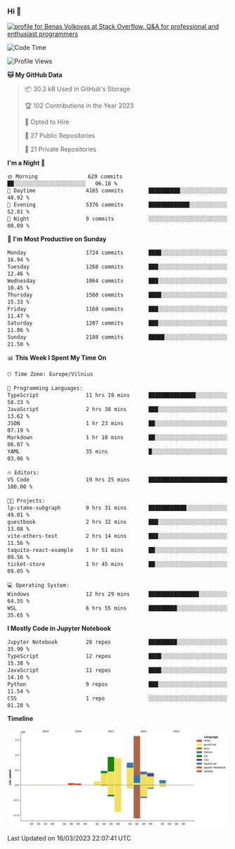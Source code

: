 ### Hi 👋
<a href="https://stackoverflow.com/users/14954249/benas-volkovas"><img src="https://stackoverflow.com/users/flair/14954249.png?theme=dark" width="208" height="58" alt="profile for Benas Volkovas at Stack Overflow, Q&amp;A for professional and enthusiast programmers" title="profile for Benas Volkovas at Stack Overflow, Q&amp;A for professional and enthusiast programmers"></a>

<!--START_SECTION:waka-->
![Code Time](http://img.shields.io/badge/Code%20Time-1%2C328%20hrs%2018%20mins-blue)

![Profile Views](http://img.shields.io/badge/Profile%20Views-0-blue)

**🐱 My GitHub Data** 

> 📦 30.3 kB Used in GitHub's Storage 
 > 
> 🏆 102 Contributions in the Year 2023
 > 
> 💼 Opted to Hire
 > 
> 📜 27 Public Repositories 
 > 
> 🔑 21 Private Repositories 
 > 
**I'm a Night 🦉** 

```text
🌞 Morning                629 commits         ██░░░░░░░░░░░░░░░░░░░░░░░   06.18 % 
🌆 Daytime                4165 commits        ██████████░░░░░░░░░░░░░░░   40.92 % 
🌃 Evening                5376 commits        █████████████░░░░░░░░░░░░   52.81 % 
🌙 Night                  9 commits           ░░░░░░░░░░░░░░░░░░░░░░░░░   00.09 % 
```
📅 **I'm Most Productive on Sunday** 

```text
Monday                   1724 commits        ████░░░░░░░░░░░░░░░░░░░░░   16.94 % 
Tuesday                  1268 commits        ███░░░░░░░░░░░░░░░░░░░░░░   12.46 % 
Wednesday                1064 commits        ███░░░░░░░░░░░░░░░░░░░░░░   10.45 % 
Thursday                 1560 commits        ████░░░░░░░░░░░░░░░░░░░░░   15.33 % 
Friday                   1168 commits        ███░░░░░░░░░░░░░░░░░░░░░░   11.47 % 
Saturday                 1207 commits        ███░░░░░░░░░░░░░░░░░░░░░░   11.86 % 
Sunday                   2188 commits        █████░░░░░░░░░░░░░░░░░░░░   21.50 % 
```


📊 **This Week I Spent My Time On** 

```text
🕑︎ Time Zone: Europe/Vilnius

💬 Programming Languages: 
TypeScript               11 hrs 19 mins      ███████████████░░░░░░░░░░   58.33 % 
JavaScript               2 hrs 38 mins       ███░░░░░░░░░░░░░░░░░░░░░░   13.62 % 
JSON                     1 hr 23 mins        ██░░░░░░░░░░░░░░░░░░░░░░░   07.19 % 
Markdown                 1 hr 10 mins        ██░░░░░░░░░░░░░░░░░░░░░░░   06.07 % 
YAML                     35 mins             █░░░░░░░░░░░░░░░░░░░░░░░░   03.06 % 

🔥 Editors: 
VS Code                  19 hrs 25 mins      █████████████████████████   100.00 % 

🐱‍💻 Projects: 
lp-stake-subgraph        9 hrs 31 mins       ████████████░░░░░░░░░░░░░   49.01 % 
guestbook                2 hrs 32 mins       ███░░░░░░░░░░░░░░░░░░░░░░   13.08 % 
vite-ethers-test         2 hrs 14 mins       ███░░░░░░░░░░░░░░░░░░░░░░   11.56 % 
taquito-react-example    1 hr 51 mins        ██░░░░░░░░░░░░░░░░░░░░░░░   09.56 % 
ticket-store             1 hr 45 mins        ██░░░░░░░░░░░░░░░░░░░░░░░   09.05 % 

💻 Operating System: 
Windows                  12 hrs 29 mins      ████████████████░░░░░░░░░   64.35 % 
WSL                      6 hrs 55 mins       █████████░░░░░░░░░░░░░░░░   35.65 % 
```

**I Mostly Code in Jupyter Notebook** 

```text
Jupyter Notebook         28 repos            █████████░░░░░░░░░░░░░░░░   35.90 % 
TypeScript               12 repos            ████░░░░░░░░░░░░░░░░░░░░░   15.38 % 
JavaScript               11 repos            ████░░░░░░░░░░░░░░░░░░░░░   14.10 % 
Python                   9 repos             ███░░░░░░░░░░░░░░░░░░░░░░   11.54 % 
CSS                      1 repo              ░░░░░░░░░░░░░░░░░░░░░░░░░   01.28 % 
```



**Timeline**

![Lines of Code chart](https://raw.githubusercontent.com/BenasVolkovas/BenasVolkovas/main/assets/bar_graph.png)


 Last Updated on 16/03/2023 22:07:41 UTC
<!--END_SECTION:waka-->
